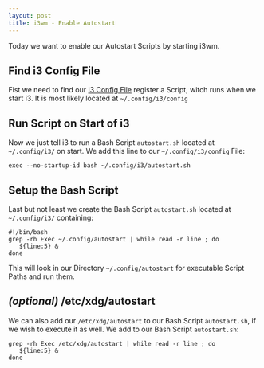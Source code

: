```yaml
---
layout: post
title: i3wm - Enable Autostart
---
```


Today we want to enable our Autostart Scripts by starting i3wm.

## Find i3 Config File
Fist we need to find our [i3 Config File](https://i3wm.org/docs/userguide.html#configuring)
register a Script, witch runs when we start i3.
It is most likely located at `~/.config/i3/config`

## Run Script on Start of i3
Now we just tell i3 to run a Bash Script `autostart.sh` located at `~/.config/i3/` on start.
We add this line to our `~/.config/i3/config` File:

    exec --no-startup-id bash ~/.config/i3/autostart.sh

## Setup the Bash Script
Last but not least we create the Bash Script `autostart.sh` located at `~/.config/i3/` containing:

    #!/bin/bash
    grep -rh Exec ~/.config/autostart | while read -r line ; do 
       ${line:5} &
    done

This will look in our Directory `~/.config/autostart` for executable Script Paths and run them.


## _(optional)_ /etc/xdg/autostart
We can also add our `/etc/xdg/autostart` to our Bash Script `autostart.sh`, if we wish to execute it as well.
We add to our Bash Script `autostart.sh`:

    grep -rh Exec /etc/xdg/autostart | while read -r line ; do 
       ${line:5} &
    done
